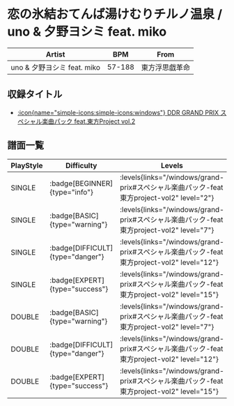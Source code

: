 # 恋の氷結おてんば湯けむりチルノ温泉 / uno & 夕野ヨシミ feat. miko

|Artist|BPM|From|
|------|---|----|
|uno & 夕野ヨシミ feat. miko|57-188|東方浮思戯革命|

## 収録タイトル

- [:icon{name="simple-icons:simple-icons:windows"} DDR GRAND PRIX スペシャル楽曲パック feat.東方Project vol.2](/windows/grand-prix#スペシャル楽曲パック-feat東方project-vol2)

## 譜面一覧

|PlayStyle|Difficulty|Levels|Notes|Movie|
|---------|----------|------|-----|-----|
|SINGLE| :badge[BEGINNER]{type="info"}| :levels{links="/windows/grand-prix#スペシャル楽曲パック-feat東方project-vol2" level="2"}|62/2||
|SINGLE| :badge[BASIC]{type="warning"}| :levels{links="/windows/grand-prix#スペシャル楽曲パック-feat東方project-vol2" level="7"}|231/14||
|SINGLE| :badge[DIFFICULT]{type="danger"}| :levels{links="/windows/grand-prix#スペシャル楽曲パック-feat東方project-vol2" level="12"}|391/11||
|SINGLE| :badge[EXPERT]{type="success"}| :levels{links="/windows/grand-prix#スペシャル楽曲パック-feat東方project-vol2" level="15"}|511/34||
|DOUBLE| :badge[BASIC]{type="warning"}| :levels{links="/windows/grand-prix#スペシャル楽曲パック-feat東方project-vol2" level="7"}|236/13||
|DOUBLE| :badge[DIFFICULT]{type="danger"}| :levels{links="/windows/grand-prix#スペシャル楽曲パック-feat東方project-vol2" level="12"}|391/9||
|DOUBLE| :badge[EXPERT]{type="success"}| :levels{links="/windows/grand-prix#スペシャル楽曲パック-feat東方project-vol2" level="15"}|489/19||

